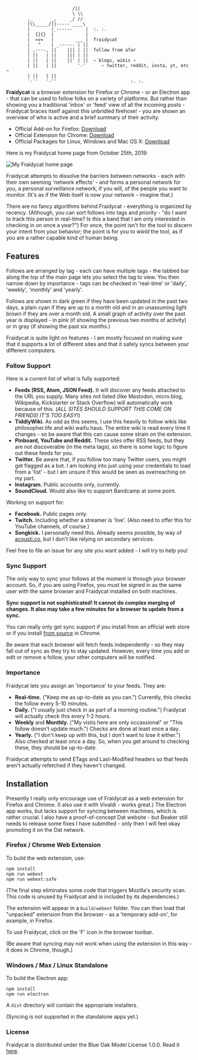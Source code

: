      
                             /||
                             \ \\
            ,_       _,     _/ //
            |\\_____/||----- ____\
            |        |_------     |  :. :.
            |  {}{}  |            |
            |  =v=   |        ___ |  fraidycat
            |   ^    | _------ | ||
            | ,----, ||    ||| | ||  follow from afar
            | ||   | ||    ||| | ||
            | ||   | ||    ||' | ||  ~ blogs, wikis ~
            | ||   | ||        '-'      ~ twitter, reddit, insta, yt, etc ~
            | ||   | ||
            '-''   '-''                            :. :.

**Fraidycat** is a browser extension for Firefox or Chrome - or an Electron
app - that can be used to follow folks on a variety of platforms. But rather
than showing you a traditional 'inbox' or 'feed' view of all the incoming
posts - Fraidycat braces itself against this unbridled firehose! - you are
shown an overview of who is active and a brief summary of their activity.

* Official Add-on for Firefox:
  [Download](https://addons.mozilla.org/en-US/firefox/addon/fraidycat/)
* Official Extension for Chrome:
  [Download](https://chrome.google.com/webstore/detail/fraidycat/hecfkgekabkkhiidlinmifelhdooeool)
* Official Packages for Linux, Windows and Mac OS X:
  [Download](https://github.com/kickscondor/fraidycat/releases)

Here is my Fraidycat home page from October 25th, 2019:

![My Fraidycat home page](https://www.kickscondor.com/images/blog/fraidycat-oct26.png)

Fraidycat attempts to dissolve the barriers between networks - each with their
own seeming 'network effects' - and forms a personal network for you, a personal
surveillance network, if you will, of the people you want to monitor. (It's as if
the Web itself is now your network - imagine that.)

There are no fancy algorithms behind Fraidycat - everything is organized by
recency. (Although, you can sort follows into tags and priority - "do I want to
track this person in real-time? Is this a band that I am only interested in checking
in on once a year?") For once, the point isn't for the tool to discern your
intent from your behavior; the point is for you to *wield* the tool, as if you
are a rather capable kind of human being.

## Features

Follows are arranged by tag - each can have multiple tags - the tabbed bar
along the top of the main page lets you select the tag to view. You then narrow
down by importance - tags can be checked in 'real-time' or 'daily', 'weekly',
'monthly' and 'yearly'.

Follows are shown in dark green if they have been updated in the past two days,
a plain cyan if they are up to a month old and in an unassuming light brown if they
are over a month old. A small graph of activity over the past year is displayed - in
pink (if showing the previous two months of activity) or in gray (if
showing the past six months.)

Fraidycat is quite light on features - I am mostly focused on making sure that
it supports a lot of different sites and that it safely syncs between your
different computers.

### Follow Support

Here is a current list of what is fully supported:

* **Feeds (RSS, Atom, JSON Feed).** It will discover any feeds attached to the
  URL you supply. Many sites not listed (like Mastodon, micro.blog,
  Wikipedia, Kickstarter or Stack Overflow) will automatically work because
  of this. (*ALL SITES SHOULD SUPPORT THIS COME ON FRIENDS! IT'S TOO EASY!*)
* **TiddlyWiki.** As odd as this seems, I use this heavily to follow wikis
  like philosopher.life and wiki.waifu.haus. The entire wiki is read every time
  it changes - so be aware that this can cause some strain on the extension.
* **Pinboard, YouTube and Reddit.** These sites offer RSS feeds, but they are
  not discoverable (in the meta tags), so there is some logic to figure out
  these feeds for you.
* **Twitter.** Be aware that, if you follow too many Twitter users, you might
  get flagged as a bot. I am looking into just using your credentials to load
  from a 'list' - but I am unsure if this would be seen as overreaching on my
  part.
* **Instagram.** Public accounts only, currently.
* **SoundCloud.** Would also like to support Bandcamp at some point.

Working on support for:

* **Facebook.** Public pages only.
* **Twitch.** Including whether a streamer is 'live'. (Also need to offer this
  for YouTube channels, of course.)
* **Songkick.** I personally need this. Already seems possible, by way of
  [acousti.co](http://acousti.co/songkick), but I don't like relying on
  secondary services.

Feel free to file an issue for any site you want added - I will try to help
you!

### Sync Support

The only way to sync your follows at the moment is through your browser account.
So, if you are using Firefox, you must be signed in as the same user with the
same browser and Fraidycat installed on both machines.

**Sync support is not sophisticated! It cannot do complex merging of changes.
It also may take a few minutes for a browser to update from a sync.**

You can really only get sync support if you install from an official web store
or if you install [from source](#Installation) in Chrome.

Be aware that each browser will fetch feeds independently - so they may fall out
of sync as they try to stay updated. However, every time you add or edit or
remove a follow, your other computers will be notified.

### Importance

Fraidycat lets you assign an 'importance' to your feeds. They are:

* **Real-time.** ("Keep me as up-to-date as you can.") Currently, this checks
  the follow every 5-10 minutes.
* **Daily.** ("I usually just check in as part of a morning routine.") Fraidycat
  will actually check this every 1-2 hours.
* **Weekly** and **Monthly.** ("My visits here are only occassional" or "This follow doesn't
  update much.") Checks are done at least once a day.
* **Yearly.** ("I don't keep up with this, but I don't want to lose it either.")
  Also checked at least once a day. So, when you get around to checking these,
  they should be up-to-date.

Fraidycat attempts to send ETags and Last-Modified headers so that feeds aren't
actually refetched if they haven't changed.

## Installation

Presently I really only encourage use of Fraidycat as a web extension for
Firefox and Chrome. (I also use it with Vivaldi - works great.) The Electron
app works, but lacks support for syncing between machines, which is rather
crucial. I also have a proof-of-concept Dat website - but Beaker still
needs to release some fixes I have submitted - only then I will feel okay
promoting it on the Dat network.

### Firefox / Chrome Web Extension

To build the web extension, use:

    npm install
    npm run webext
    npm run webext:safe

(The final step eliminates some code that triggers Mozilla's security scan.
This code is unused by Fraidycat and is included by its dependencies.)

The extension will appear in a `build/webext` folder. You can then load that
"unpacked" extension from the browser - as a 'temporary add-on', for example,
in Firefox.

To use Fraidycat, click on the 'F' icon in the browser toolbar.

(Be aware that syncing may not work when using the extension in this way - it
does in Chrome, though.)

### Windows / Max / Linux Standalone

To build the Electron app:

    npm install
    npm run electron

A `dist` directory will contain the appropriate installers.

(Syncing is not supported in the standalone apps yet.)

### License

Fraidycat is distributed under the Blue Oak Model License 1.0.0.
Read it [here](LICENSE.md).

